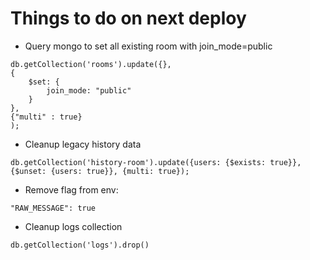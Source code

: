 # Things to do on next deploy

* Query mongo to set all existing room  with join_mode=public
```
db.getCollection('rooms').update({},
{
    $set: {
        join_mode: "public"
    }
},
{"multi" : true}
);
```

* Cleanup legacy history data
```
db.getCollection('history-room').update({users: {$exists: true}}, {$unset: {users: true}}, {multi: true});
```

* Remove flag from env: 
```
"RAW_MESSAGE": true
```

* Cleanup logs collection
```
db.getCollection('logs').drop()
```
